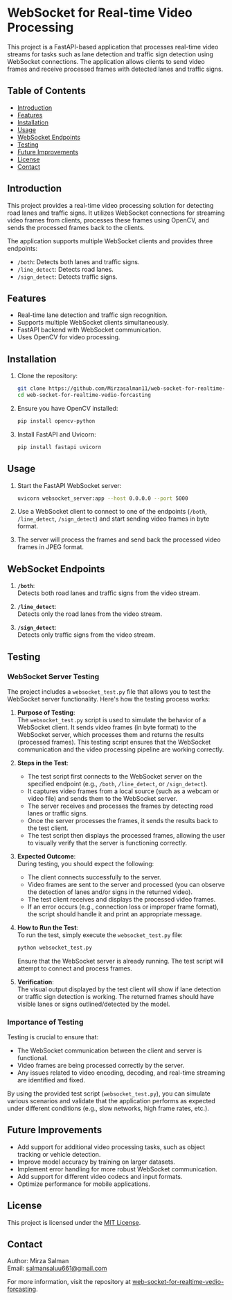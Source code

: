 # WebSocket for Real-time Video Processing

This project is a FastAPI-based application that processes real-time video streams for tasks such as lane detection and traffic sign detection using WebSocket connections. The application allows clients to send video frames and receive processed frames with detected lanes and traffic signs.

## Table of Contents
- [Introduction](#introduction)
- [Features](#features)
- [Installation](#installation)
- [Usage](#usage)
- [WebSocket Endpoints](#websocket-endpoints)
- [Testing](#testing)
- [Future Improvements](#future-improvements)
- [License](#license)
- [Contact](#contact)

## Introduction

This project provides a real-time video processing solution for detecting road lanes and traffic signs. It utilizes WebSocket connections for streaming video frames from clients, processes these frames using OpenCV, and sends the processed frames back to the clients.

The application supports multiple WebSocket clients and provides three endpoints:
- `/both`: Detects both lanes and traffic signs.
- `/line_detect`: Detects road lanes.
- `/sign_detect`: Detects traffic signs.

## Features

- Real-time lane detection and traffic sign recognition.
- Supports multiple WebSocket clients simultaneously.
- FastAPI backend with WebSocket communication.
- Uses OpenCV for video processing.

## Installation

1. Clone the repository:
    ```bash
    git clone https://github.com/Mirzasalman11/web-socket-for-realtime-vedio-forcasting.git
    cd web-socket-for-realtime-vedio-forcasting
    ```

2. Ensure you have OpenCV installed:
    ```bash
    pip install opencv-python
    ```

3. Install FastAPI and Uvicorn:
    ```bash
    pip install fastapi uvicorn
    ```

## Usage

1. Start the FastAPI WebSocket server:
    ```bash
    uvicorn websocket_server:app --host 0.0.0.0 --port 5000
    ```

2. Use a WebSocket client to connect to one of the endpoints (`/both`, `/line_detect`, `/sign_detect`) and start sending video frames in byte format.

3. The server will process the frames and send back the processed video frames in JPEG format.

## WebSocket Endpoints

1. **`/both`**:  
    Detects both road lanes and traffic signs from the video stream.

2. **`/line_detect`**:  
    Detects only the road lanes from the video stream.

3. **`/sign_detect`**:  
    Detects only traffic signs from the video stream.

## Testing

### WebSocket Server Testing

The project includes a `websocket_test.py` file that allows you to test the WebSocket server functionality. Here's how the testing process works:

1. **Purpose of Testing**:  
    The `websocket_test.py` script is used to simulate the behavior of a WebSocket client. It sends video frames (in byte format) to the WebSocket server, which processes them and returns the results (processed frames). This testing script ensures that the WebSocket communication and the video processing pipeline are working correctly.

2. **Steps in the Test**:  
    - The test script first connects to the WebSocket server on the specified endpoint (e.g., `/both`, `/line_detect`, or `/sign_detect`).
    - It captures video frames from a local source (such as a webcam or video file) and sends them to the WebSocket server.
    - The server receives and processes the frames by detecting road lanes or traffic signs.
    - Once the server processes the frames, it sends the results back to the test client.
    - The test script then displays the processed frames, allowing the user to visually verify that the server is functioning correctly.

3. **Expected Outcome**:  
    During testing, you should expect the following:
    - The client connects successfully to the server.
    - Video frames are sent to the server and processed (you can observe the detection of lanes and/or signs in the returned video).
    - The test client receives and displays the processed video frames.
    - If an error occurs (e.g., connection loss or improper frame format), the script should handle it and print an appropriate message.

4. **How to Run the Test**:  
    To run the test, simply execute the `websocket_test.py` file:
    ```bash
    python websocket_test.py
    ```
    Ensure that the WebSocket server is already running. The test script will attempt to connect and process frames.

5. **Verification**:  
    The visual output displayed by the test client will show if lane detection or traffic sign detection is working. The returned frames should have visible lanes or signs outlined/detected by the model.

### Importance of Testing

Testing is crucial to ensure that:
- The WebSocket communication between the client and server is functional.
- Video frames are being processed correctly by the server.
- Any issues related to video encoding, decoding, and real-time streaming are identified and fixed.

By using the provided test script (`websocket_test.py`), you can simulate various scenarios and validate that the application performs as expected under different conditions (e.g., slow networks, high frame rates, etc.).

## Future Improvements

- Add support for additional video processing tasks, such as object tracking or vehicle detection.
- Improve model accuracy by training on larger datasets.
- Implement error handling for more robust WebSocket communication.
- Add support for different video codecs and input formats.
- Optimize performance for mobile applications.

## License

This project is licensed under the [MIT License](LICENSE).

## Contact

Author: Mirza Salman  
Email: [salmansaluu661@gmail.com](mailto:salmansaluu661@gmail.com)

For more information, visit the repository at [web-socket-for-realtime-vedio-forcasting](https://github.com/Mirzasalman11/web-socket-for-realtime-vedio-forcasting).
